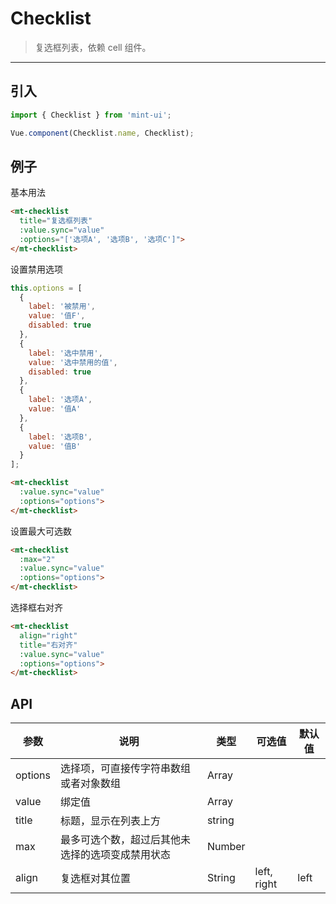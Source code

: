 # Checklist

> 复选框列表，依赖 <router-link to="cell">cell</a> 组件。

-------------

## 引入

```javascript
import { Checklist } from 'mint-ui';

Vue.component(Checklist.name, Checklist);
```

## 例子

基本用法
```html
<mt-checklist
  title="复选框列表"
  :value.sync="value"
  :options="['选项A', '选项B', '选项C']">
</mt-checklist>
```

设置禁用选项
```javascript
this.options = [
  {
    label: '被禁用',
    value: '值F',
    disabled: true
  },
  {
    label: '选中禁用',
    value: '选中禁用的值',
    disabled: true
  },
  {
    label: '选项A',
    value: '值A'
  },
  {
    label: '选项B',
    value: '值B'
  }
];
```

```html
<mt-checklist
  :value.sync="value"
  :options="options">
</mt-checklist>
```

设置最大可选数
```html
<mt-checklist
  :max="2"
  :value.sync="value"
  :options="options">
</mt-checklist>
```

选择框右对齐
```html
<mt-checklist
  align="right"
  title="右对齐"
  :value.sync="value"
  :options="options">
</mt-checklist>
```

## API
| 参数 | 说明 | 类型 | 可选值 | 默认值 |
|------|-------|---------|-------|--------|
| options | 选择项，可直接传字符串数组或者对象数组 | Array | |
|value | 绑定值 | Array | | |
|title | 标题，显示在列表上方 | string | | |
|max| 最多可选个数，超过后其他未选择的选项变成禁用状态 | Number | | |
|align| 复选框对其位置| String | left, right | left |
